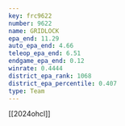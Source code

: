```yaml
---
key: frc9622
number: 9622
name: GRIDLOCK
epa_end: 11.29
auto_epa_end: 4.66
teleop_epa_end: 6.51
endgame_epa_end: 0.12
winrate: 0.4444
district_epa_rank: 1068
district_epa_percentile: 0.407
type: Team
---
```

[[2024ohcl]]
